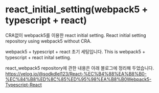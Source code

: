 # react_initial_setting(webpack5 + typescript + react)

CRA없이 webpack5를 이용한 react initial setting.
React initial setting repository using webpack5 without CRA.

webpack5 + typescript + react 초기 세팅입니다.
This is webpack5 + typescript + react inital setting.

react_webpack5 repository에 관한 내용은 아래 블로그에 정리해 두었습니다.
https://velog.io/@sodkdlel123/React-%EC%B4%88%EA%B8%B0-%EC%84%B8%ED%8C%85%ED%95%98%EA%B8%B0Webpack5-Typescript-React
